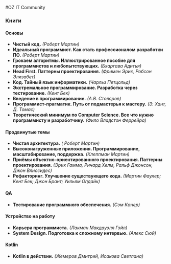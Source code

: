#OZ IT Community

### Книги

#### Основы
- **Чистый код.** _(Роберт Мартин)_
- **Идеальный программист. Как стать профессионалом разработки ПО.**  _(Роберт Мартин)_
- **Грокаем алгоритмы. Иллюстрированное пособие для программистов и любопытствующих.** _(Бхаргава Адитья)_
- **Head First. Паттерны проектирования.** _(Фримен Эрик, Робсон Элизабет)_
- **Код. Тайный язык информатики.** _(Чарльз Петцольд)_
- **Экстремальное программирование. Разработка через тестирование.** _(Кент Бек)_
- **Введение в программирование.** _(А.В. Столяров)_
- **Программист-прагматик. Путь от подмастерья к мастеру.** _(Э. Хант, Д. Томас)_
- **Теоретический минимум по Computer Science. Все что нужно программисту и разработчику.** _(Фило Владстон Феррейра)_

#### Продвинутые темы
- **Чистая архитектура.** _( Роберт Мартин)_
- **Высоконагруженные приложения. Программирование, масштабирование, поддержка.** _(Клеппман Мартин)_
- **Приёмы объектно-ориентированного проектирования. Паттерны проектирования.** _(Эрих Гамма, Ричард Хелм, Ральф Джонсон, Джон Влиссидес)_
- **Рефакторинг. Улучшение существующего кода.** _(Мартин Фаулер; Кент Бек; Джон Брант; Уильям Опдайк)_

#### QA
- **Тестирование программного обеспечения.** _(Сэм Канер)_

#### Устройство на работу
- **Карьера программиста.** _(Лакман Макдауэлл Гэйл)_
- **System Design. Подготовка к сложному интервью.** _(Алекс Сюй)_

#### Kotlin
 - **Kotlin в действии.** _(Жемеров Дмитрий, Исакова Светлана)_
